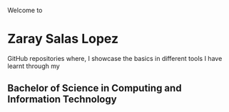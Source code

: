 Welcome to
# Zaray Salas Lopez
GitHub repositories where,
I showcase the basics in different tools I have learnt through my
## Bachelor of Science in Computing and Information Technology

<!---
zaraysalas/zaraysalas is a ✨ special ✨ repository because its `README.md` (this file) appears on your GitHub profile.
You can click the Preview link to take a look at your changes.
--->
